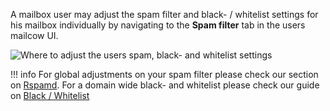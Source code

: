 A mailbox user may adjust the spam filter and black- / whitelist settings for his mailbox individually by navigating to the **Spam filter** tab in the users mailcow UI.

![Where to adjust the users spam, black- and whitelist settings](../images/manual-guides/mailcow-spamfilter.png)

!!! info
    For global adjustments on your spam filter please check our section on [Rspamd](../Rspamd/u_e-rspamd.en.md).
    For a domain wide black- and whitelist please check our guide on [Black / Whitelist](u_e-mailcow_ui-bl_wl.en.md)